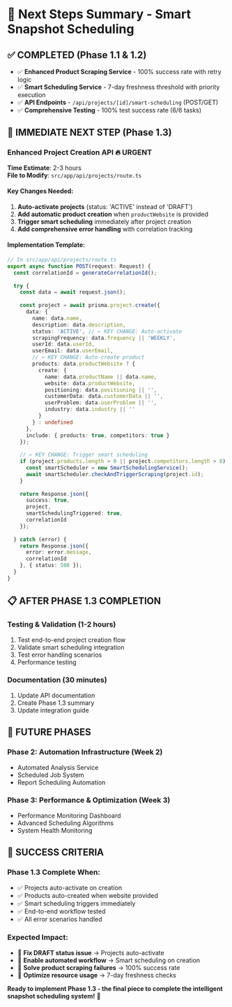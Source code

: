 # 🎯 Next Steps Summary - Smart Snapshot Scheduling

## ✅ **COMPLETED** (Phase 1.1 & 1.2)
- ✅ **Enhanced Product Scraping Service** - 100% success rate with retry logic
- ✅ **Smart Scheduling Service** - 7-day freshness threshold with priority execution
- ✅ **API Endpoints** - `/api/projects/[id]/smart-scheduling` (POST/GET)
- ✅ **Comprehensive Testing** - 100% test success rate (6/6 tasks)

## 🔄 **IMMEDIATE NEXT STEP** (Phase 1.3)

### **Enhanced Project Creation API** 🔥 **URGENT**
**Time Estimate**: 2-3 hours  
**File to Modify**: `src/app/api/projects/route.ts`

#### **Key Changes Needed:**
1. **Auto-activate projects** (status: 'ACTIVE' instead of 'DRAFT')
2. **Add automatic product creation** when `productWebsite` is provided
3. **Trigger smart scheduling** immediately after project creation
4. **Add comprehensive error handling** with correlation tracking

#### **Implementation Template:**
```typescript
// In src/app/api/projects/route.ts
export async function POST(request: Request) {
  const correlationId = generateCorrelationId();
  
  try {
    const data = await request.json();
    
    const project = await prisma.project.create({
      data: {
        name: data.name,
        description: data.description,
        status: 'ACTIVE', // ← KEY CHANGE: Auto-activate
        scrapingFrequency: data.frequency || 'WEEKLY',
        userId: data.userId,
        userEmail: data.userEmail,
        // ← KEY CHANGE: Auto-create product
        products: data.productWebsite ? {
          create: {
            name: data.productName || data.name,
            website: data.productWebsite,
            positioning: data.positioning || '',
            customerData: data.customerData || '',
            userProblem: data.userProblem || '',
            industry: data.industry || ''
          }
        } : undefined
      },
      include: { products: true, competitors: true }
    });
    
    // ← KEY CHANGE: Trigger smart scheduling
    if (project.products.length > 0 || project.competitors.length > 0) {
      const smartScheduler = new SmartSchedulingService();
      await smartScheduler.checkAndTriggerScraping(project.id);
    }
    
    return Response.json({
      success: true,
      project,
      smartSchedulingTriggered: true,
      correlationId
    });
    
  } catch (error) {
    return Response.json({
      error: error.message,
      correlationId
    }, { status: 500 });
  }
}
```

## 📋 **AFTER PHASE 1.3 COMPLETION**

### **Testing & Validation** (1-2 hours)
1. Test end-to-end project creation flow
2. Validate smart scheduling integration
3. Test error handling scenarios
4. Performance testing

### **Documentation** (30 minutes)
1. Update API documentation
2. Create Phase 1.3 summary
3. Update integration guide

## 🚀 **FUTURE PHASES**

### **Phase 2: Automation Infrastructure** (Week 2)
- Automated Analysis Service
- Scheduled Job System
- Report Scheduling Automation

### **Phase 3: Performance & Optimization** (Week 3)
- Performance Monitoring Dashboard
- Advanced Scheduling Algorithms
- System Health Monitoring

## 🎯 **SUCCESS CRITERIA**

### **Phase 1.3 Complete When:**
- ✅ Projects auto-activate on creation
- ✅ Products auto-created when website provided
- ✅ Smart scheduling triggers immediately
- ✅ End-to-end workflow tested
- ✅ All error scenarios handled

### **Expected Impact:**
- 🎯 **Fix DRAFT status issue** → Projects auto-activate
- 🎯 **Enable automated workflow** → Smart scheduling on creation
- 🎯 **Solve product scraping failures** → 100% success rate
- 🎯 **Optimize resource usage** → 7-day freshness checks

**Ready to implement Phase 1.3 - the final piece to complete the intelligent snapshot scheduling system!** 🚀 